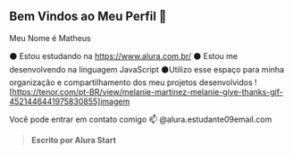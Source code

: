 ## Bem Vindos ao Meu Perfil 💙

Meu Nome é Matheus

⚫ Estou estudando na https://www.alura.com.br/
⚫ Estou me desenvolvendo na linguagem JavaScript
⚫Utilizo esse espaço para minha organização e compartilhamento dos meu projetos desenvolvidos
![https://tenor.com/pt-BR/view/melanie-martinez-melanie-give-thanks-gif-4521446441975830855]imagem

Você pode entrar em contato comigo 📫
@alura.estudante09email.com
> **Escrito por Alura Start** 
